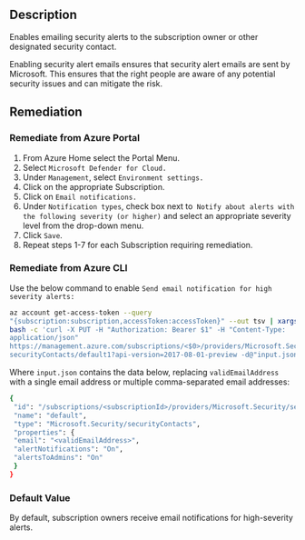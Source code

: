 ## Description

Enables emailing security alerts to the subscription owner or other designated security contact.

Enabling security alert emails ensures that security alert emails are sent by Microsoft. This ensures that the right people are aware of any potential security issues and can mitigate the risk.

## Remediation

### Remediate from Azure Portal

1. From Azure Home select the Portal Menu.
2. Select `Microsoft Defender for Cloud.`
3. Under `Management`, select `Environment settings.`
4. Click on the appropriate Subscription.
5. Click on `Email notifications.`
6. Under `Notification types`, check box next to` Notify about alerts with the following severity (or higher)` and select an appropriate severity level from the drop-down menu.
7. Click `Save`.
8. Repeat steps 1-7 for each Subscription requiring remediation.

### Remediate from Azure CLI

Use the below command to enable `Send email notification for high severity alerts:`

```bash
az account get-access-token --query
"{subscription:subscription,accessToken:accessToken}" --out tsv | xargs -L1
bash -c 'curl -X PUT -H "Authorization: Bearer $1" -H "Content-Type:
application/json"
https://management.azure.com/subscriptions/<$0>/providers/Microsoft.Security/
securityContacts/default1?api-version=2017-08-01-preview -d@"input.json"'
```

Where `input.json` contains the data below, replacing `validEmailAddress` with a single email address or multiple comma-separated email addresses:

```bash
{
 "id": "/subscriptions/<subscriptionId>/providers/Microsoft.Security/securityContact s/default",
 "name": "default",
 "type": "Microsoft.Security/securityContacts",
 "properties": {
 "email": "<validEmailAddress>",
 "alertNotifications": "On",
 "alertsToAdmins": "On"
 }
}
```

### Default Value

By default, subscription owners receive email notifications for high-severity alerts.
